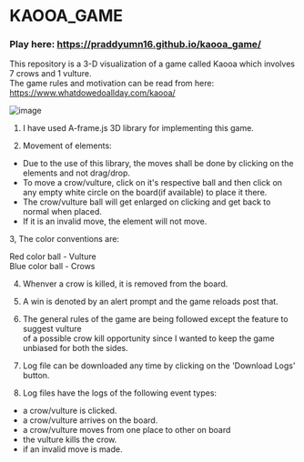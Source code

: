 # KAOOA_GAME

### Play here: https://praddyumn16.github.io/kaooa_game/

This repository is a 3-D visualization of a game called Kaooa which involves 7 crows and 1 vulture.\
The game rules and motivation can be read from here: https://www.whatdowedoallday.com/kaooa/

![image](https://user-images.githubusercontent.com/53634655/201353459-4a7ad6a0-019e-4fdf-8af9-45782fa3ae5f.png)

1. I have used A-frame.js 3D library for implementing this game.

2. Movement of elements:
- Due to the use of this library, the moves shall be done by clicking on the elements and not drag/drop.
- To move a crow/vulture, click on it's respective ball and then click on any empty white circle on the board(if available) to place it there.
- The crow/vulture ball will get enlarged on clicking and get back to normal when placed.
- If it is an invalid move, the element will not move.

3, The color conventions are:

Red color ball - Vulture\
Blue color ball - Crows

4. Whenver a crow is killed, it is removed from the board.

5. A win is denoted by an alert prompt and the game reloads post that.

4. The general rules of the game are being followed except the feature to suggest vulture \
of a possible crow kill opportunity since I wanted to keep the game unbiased for both the sides.

5. Log file can be downloaded any time by clicking on the 'Download Logs' button.

6. Log files have the logs of the following event types:
- a crow/vulture is clicked.
- a crow/vulture arrives on the board.
- a crow/vulture moves from one place to other on board
- the vulture kills the crow.
- if an invalid move is made.
